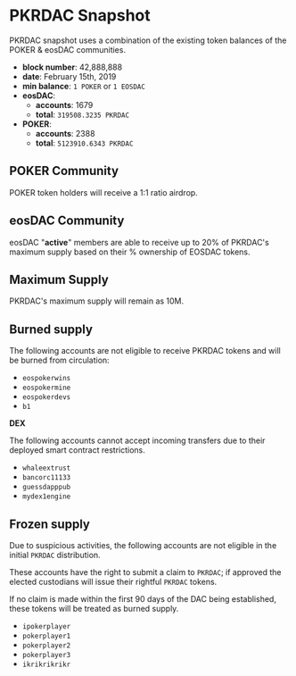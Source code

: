 # PKRDAC Snapshot

PKRDAC snapshot uses a combination of the existing token balances of the POKER & eosDAC communities.

- **block number**: 42,888,888
- **date**: February 15th, 2019
- **min balance**: `1 POKER` or `1 EOSDAC`
- **eosDAC**:
    - **accounts**: 1679
    - **total**: `319508.3235 PKRDAC`
- **POKER**:
    - **accounts**: 2388
    - **total**: `5123910.6343 PKRDAC`

## POKER Community

POKER token holders will receive a 1:1 ratio airdrop.

## eosDAC Community

eosDAC "**active**" members are able to receive up to 20% of PKRDAC's maximum supply based on their % ownership of EOSDAC tokens.

## Maximum Supply

PKRDAC's maximum supply will remain as 10M.

## Burned supply

The following accounts are not eligible to receive PKRDAC tokens and will be burned from circulation:

- `eospokerwins`
- `eospokermine`
- `eospokerdevs`
- `b1`

**DEX**

The following accounts cannot accept incoming transfers due to their deployed smart contract restrictions.

- `whaleextrust`
- `bancorc11133`
- `guessdapppub`
- `mydex1engine`

## Frozen supply

Due to suspicious activities, the following accounts are not eligible in the initial `PKRDAC` distribution.

These accounts have the right to submit a claim to `PKRDAC`; if approved the elected custodians will issue their rightful `PKRDAC` tokens.

If no claim is made within the first 90 days of the DAC being established, these tokens will be treated as burned supply.

- `ipokerplayer`
- `pokerplayer1`
- `pokerplayer2`
- `pokerplayer3`
- `ikrikrikrikr`
